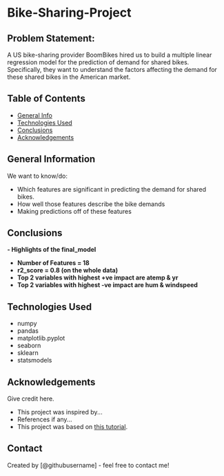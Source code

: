 # Bike-Sharing-Project

## Problem Statement:
A US bike-sharing provider BoomBikes hired us to build a multiple linear regression model for the prediction of demand for shared bikes. Specifically, they want to understand the factors affecting the demand for these shared bikes in the American market.


## Table of Contents
* [General Info](#general-information)
* [Technologies Used](#technologies-used)
* [Conclusions](#conclusions)
* [Acknowledgements](#acknowledgements)

<!-- You can include any other section that is pertinent to your problem -->

## General Information
We want to know/do:

- Which features are significant in predicting the demand for shared bikes.
- How well those features describe the bike demands
- Making predictions off of these features

<!-- You don't have to answer all the questions - just the ones relevant to your project. -->

## Conclusions
<b>- Highlights of the final_model
- Number of Features = 18
- r2_score = 0.8 (on the whole data)
- Top 2 variables with highest +ve impact are atemp & yr
- Top 2 variables with highest -ve impact are hum & windspeed </b>

<!-- You don't have to answer all the questions - just the ones relevant to your project. -->


## Technologies Used
- numpy
- pandas
- matplotlib.pyplot
- seaborn
- sklearn
- statsmodels

<!-- As the libraries versions keep on changing, it is recommended to mention the version of library used in this project -->

## Acknowledgements
Give credit here.
- This project was inspired by...
- References if any...
- This project was based on [this tutorial](https://www.example.com).


## Contact
Created by [@githubusername] - feel free to contact me!


<!-- Optional -->
<!-- ## License -->
<!-- This project is open source and available under the [... License](). -->

<!-- You don't have to include all sections - just the one's relevant to your project -->
